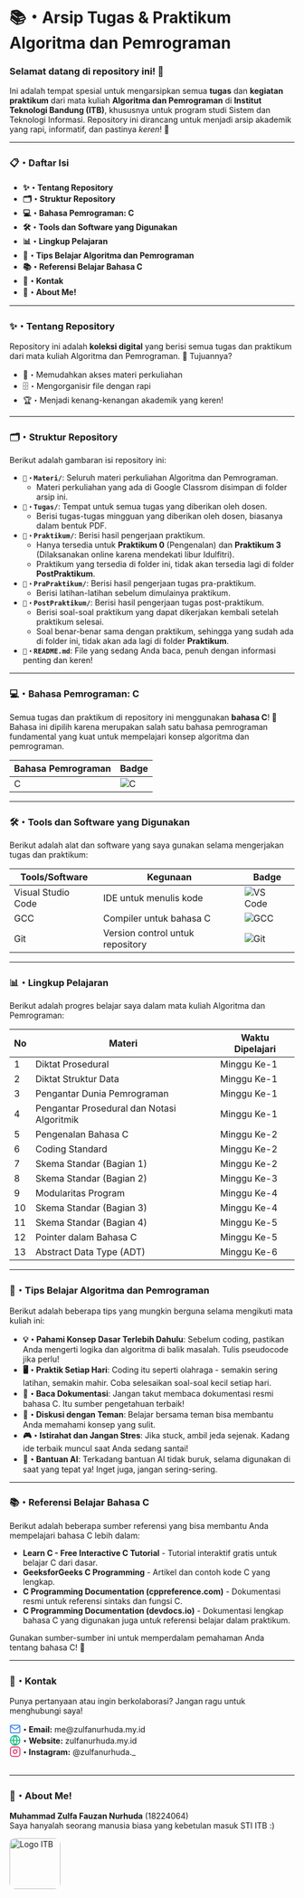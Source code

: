 # **📚・Arsip Tugas & Praktikum Algoritma dan Pemrograman**

### **Selamat datang di repository ini!** 🎉  

Ini adalah tempat spesial untuk mengarsipkan semua **tugas** dan **kegiatan praktikum** dari mata kuliah **Algoritma dan Pemrograman** di **Institut Teknologi Bandung (ITB)**, khususnya untuk program studi Sistem dan Teknologi Informasi. Repository ini dirancang untuk menjadi arsip akademik yang rapi, informatif, dan pastinya *keren*! 👀

---

### **📋・Daftar Isi**

- <a href="#tentang-repository" style="text-decoration: none;">**✨・Tentang Repository**</a>
- <a href="#struktur-repository" style="text-decoration: none;">**🗂️・Struktur Repository**</a>
- <a href="#bahasa-pemrograman-c" style="text-decoration: none;">**💻・Bahasa Pemrograman: C**</a>
- <a href="#tools-dan-software" style="text-decoration: none;">**🛠️・Tools dan Software yang Digunakan**</a>
- <a href="#lingkup-pelajaran" style="text-decoration: none;">**📊・Lingkup Pelajaran**</a>
- <a href="#tips-dan-trick" style="text-decoration: none;">**🎯・Tips Belajar Algoritma dan Pemrograman**</a>
- <a href="#referensi" style="text-decoration: none;">**📚・Referensi Belajar Bahasa C**</a>
- <a href="#kontak" style="text-decoration: none;">**📧・Kontak**</a>
- <a href="#about-me" style="text-decoration: none;">**👋・About Me!**</a>

---

### <div id="tentang-repository">**✨・Tentang Repository**</div>

Repository ini adalah **koleksi digital** yang berisi semua tugas dan praktikum dari mata kuliah Algoritma dan Pemrograman. 🚀 Tujuannya?

- 📂・Memudahkan akses materi perkuliahan
- 🗄️・Mengorganisir file dengan rapi
- 🏆・Menjadi kenang-kenangan akademik yang keren!

---

### <div id="struktur-repository">**🗂️・Struktur Repository**</div>

Berikut adalah gambaran isi repository ini:

- **`📁・Materi/`**: Seluruh materi perkuliahan Algoritma dan Pemrograman.
  - Materi perkuliahan yang ada di Google Classrom disimpan di folder arsip ini.
- **`📁・Tugas/`**: Tempat untuk semua tugas yang diberikan oleh dosen. 
  - Berisi tugas-tugas mingguan yang diberikan oleh dosen, biasanya dalam bentuk PDF. 
- **`📁・Praktikum/`**: Berisi hasil pengerjaan praktikum.
  - Hanya tersedia untuk **Praktikum 0** (Pengenalan) dan **Praktikum 3** (Dilaksanakan online karena mendekati libur Idulfitri).
  - Praktikum yang tersedia di folder ini, tidak akan tersedia lagi di folder **PostPraktikum**.
- **`📁・PraPraktikum/`**: Berisi hasil pengerjaan tugas pra-praktikum.
  - Berisi latihan-latihan sebelum dimulainya praktikum.  
- **`📁・PostPraktikum/`**: Berisi hasil pengerjaan tugas post-praktikum.
  - Berisi soal-soal praktikum yang dapat dikerjakan kembali setelah praktikum selesai.
  - Soal benar-benar sama dengan praktikum, sehingga yang sudah ada di folder ini, tidak akan ada lagi di folder **Praktikum**.
- **`📄・README.md`**: File yang sedang Anda baca, penuh dengan informasi penting dan keren!  

---

### <div id="bahasa-pemrograman-c">**💻・Bahasa Pemrograman: C**</div>

Semua tugas dan praktikum di repository ini menggunakan **bahasa C**! 🎯 Bahasa ini dipilih karena merupakan salah satu bahasa pemrograman fundamental yang kuat untuk mempelajari konsep algoritma dan pemrograman.

| Bahasa Pemrograman | Badge |
|-------------------|-------|
| C                 | ![C](https://img.shields.io/badge/language-C-00599C.svg?logo=c&logoColor=white) |

---

### <div id="tools-dan-software">**🛠️・Tools dan Software yang Digunakan**</div>

Berikut adalah alat dan software yang saya gunakan selama mengerjakan tugas dan praktikum:

| Tools/Software       | Kegunaan                          | Badge                                                                 |
|----------------------|-----------------------------------|----------------------------------------------------------------------|
| Visual Studio Code   | IDE untuk menulis kode            | ![VS Code](https://img.shields.io/badge/IDE-VS%20Code-007ACC.svg?logo=visual-studio-code&logoColor=white) |
| GCC                  | Compiler untuk bahasa C           | ![GCC](https://img.shields.io/badge/Compiler-GCC-4A4A4A.svg?logo=gnu&logoColor=white) |
| Git                  | Version control untuk repository  | ![Git](https://img.shields.io/badge/Version%20Control-Git-F05032.svg?logo=git&logoColor=white) |

---

### <div id="lingkup-pelajaran">**📊・Lingkup Pelajaran**</div>

Berikut adalah progres belajar saya dalam mata kuliah Algoritma dan Pemrograman:

| No | Materi | Waktu Dipelajari |
|----|-------|---------------|
| 1 | Diktat Prosedural | Minggu Ke-1 |
| 2 | Diktat Struktur Data | Minggu Ke-1 |
| 3 | Pengantar Dunia Pemrograman | Minggu Ke-1 |
| 4 | Pengantar Prosedural dan Notasi Algoritmik | Minggu Ke-1 |
| 5 | Pengenalan Bahasa C | Minggu Ke-2 |
| 6 | Coding Standard | Minggu Ke-2 |
| 7 | Skema Standar (Bagian 1) | Minggu Ke-2 |
| 8 | Skema Standar (Bagian 2) | Minggu Ke-3 |
| 9 | Modularitas Program | Minggu Ke-4 |
| 10 | Skema Standar (Bagian 3) | Minggu Ke-4 |
| 11 | Skema Standar (Bagian 4) | Minggu Ke-5 |
| 12 | Pointer dalam Bahasa C | Minggu Ke-5 |
| 13 | Abstract Data Type (ADT) | Minggu Ke-6 |

---

### <div id="tips-dan-trick">**🎯・Tips Belajar Algoritma dan Pemrograman**</div>

Berikut adalah beberapa tips yang mungkin berguna selama mengikuti mata kuliah ini:

- **💡・Pahami Konsep Dasar Terlebih Dahulu**: Sebelum coding, pastikan Anda mengerti logika dan algoritma di balik masalah. Tulis pseudocode jika perlu!  
- **🖥️・Praktik Setiap Hari**: Coding itu seperti olahraga - semakin sering latihan, semakin mahir. Coba selesaikan soal-soal kecil setiap hari.  
- **📖・Baca Dokumentasi**: Jangan takut membaca dokumentasi resmi bahasa C. Itu sumber pengetahuan terbaik!  
- **🤝・Diskusi dengan Teman**: Belajar bersama teman bisa membantu Anda memahami konsep yang sulit.  
- **🎮・Istirahat dan Jangan Stres**: Jika stuck, ambil jeda sejenak. Kadang ide terbaik muncul saat Anda sedang santai!  
- **🤖・Bantuan AI**: Terkadang bantuan AI tidak buruk, selama digunakan di saat yang tepat ya! Inget juga, jangan sering-sering.

---

### <div id="referensi">**📚・Referensi Belajar Bahasa C**</div>

Berikut adalah beberapa sumber referensi yang bisa membantu Anda mempelajari bahasa C lebih dalam:

- <a href="https://www.learn-c.org/" style="text-decoration: none;  font-weight: bold;">Learn C - Free Interactive C Tutorial</a> - Tutorial interaktif gratis untuk belajar C dari dasar.  
- <a href="https://www.geeksforgeeks.org/c-programming-language/" style="text-decoration: none; font-weight: bold;">GeeksforGeeks C Programming</a> - Artikel dan contoh kode C yang lengkap.  
- <a href="https://en.cppreference.com/w/c" style="text-decoration: none; font-weight: bold;">C Programming Documentation (cppreference.com)</a> - Dokumentasi resmi untuk referensi sintaks dan fungsi C.  
- <a href="https://devdocs.io/c/" style="text-decoration: none; font-weight: bold;">C Programming Documentation (devdocs.io)</a> - Dokumentasi lengkap bahasa C yang digunakan juga untuk referensi belajar dalam praktikum.

Gunakan sumber-sumber ini untuk memperdalam pemahaman Anda tentang bahasa C! 📖

---

### <div id="kontak">**📧・Kontak**</div>

Punya pertanyaan atau ingin berkolaborasi? Jangan ragu untuk menghubungi saya!  

<div style="display: flex; align-items: center;">
    <svg xmlns="http://www.w3.org/2000/svg" width="20" height="20" viewBox="0 0 24 24" fill="none" stroke="#3b82f6" stroke-width="2" stroke-linecap="round" stroke-linejoin="round"><path d="M4 4h16c1.1 0 2 .9 2 2v12c0 1.1-.9 2-2 2H4c-1.1 0-2-.9-2-2V6c0-1.1.9-2 2-2z"></path><polyline points="22,6 12,13 2,6"></polyline></svg>
    <span><b>・Email:</b> <a href="mailto:me@zulfanurhuda.my.id" style="text-decoration: none;">me@zulfanurhuda.my.id</a></span>
</div>

<div style="display: flex; align-items: center;">
    <svg xmlns="http://www.w3.org/2000/svg" width="20" height="20" viewBox="0 0 24 24" fill="none" stroke="#10b981" stroke-width="2" stroke-linecap="round" stroke-linejoin="round" style="transition: transform 0.3s ease;"><circle cx="12" cy="12" r="10"></circle><line x1="2" y1="12" x2="22" y2="12"></line><path d="M12 2a15.3 15.3 0 0 1 4 10 15.3 15.3 0 0 1-4 10 15.3 15.3 0 0 1-4-10 15.3 15.3 0 0 1 4-10z"></path></svg>
    <span><b>・Website:</b> <a href="zulfanurhuda.my.id" style="text-decoration: none;">zulfanurhuda.my.id</a></span>
</div>

<div style="display: flex; align-items: center;">
    <svg xmlns="http://www.w3.org/2000/svg" width="20" height="20" viewBox="0 0 24 24" fill="none" stroke="#e1306c" stroke-width="2" stroke-linecap="round" stroke-linejoin="round" style="transition: transform 0.3s ease;"><rect x="2" y="2" width="20" height="20" rx="5" ry="5"></rect><path d="M16 11.37A4 4 0 1 1 12.63 8 4 4 0 0 1 16 11.37z"></path><line x1="17.5" y1="6.5" x2="17.51" y2="6.5"></line></svg>
    <span><b>・Instagram:</b> <a href="https://instagram.com/zulfanurhuda._" style="text-decoration: none;">@zulfanurhuda._</a></span>
</div>

</br>

---

### <div id="about-me">**👋・About Me!**</div>

**Muhammad Zulfa Fauzan Nurhuda** (18224064)   
Saya hanyalah seorang manusia biasa yang kebetulan masuk STI ITB :)

<img src="https://i.imgur.com/Zp8msEG.png" alt="Logo ITB" height="90" style="border-radius: 10px">
